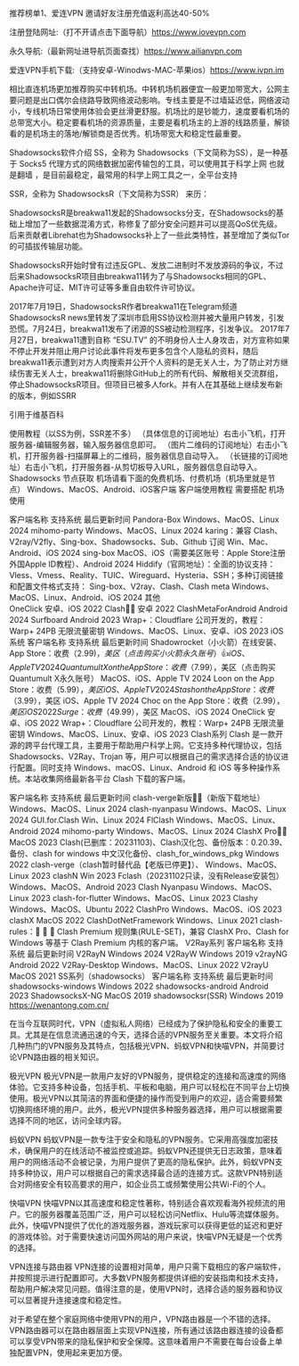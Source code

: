 推荐榜单1、爱连VPN 邀请好友注册充值返利高达40-50% 

注册登陆网址:（打不开请点击下面导航）https://www.iovevpn.com

永久导航:（最新网址进导航页面查找）https://www.ailianvpn.com

爱连VPN手机下载:（支持安卓-Winodws-MAC-苹果ios）https://www.ivpn.im

相比直连机场更加推荐购买中转机场。中转机场机器便宜一般更加带宽大，公网主要问题是出口偶尔会绕路导致网络波动影响。专线主要是不过墙延迟低，网络波动小，专线机场日常使用体验会更丝滑更舒服。机场比的是钞能力，速度要看机场的总带宽大小。稳定要看机场的资源质量，主要是看机场主的上游的线路质量，解锁看的是机场主的落地/解锁商是否优秀。机场带宽大和稳定性最重要。

Shadowsocks软件介绍
SS，全称为 Shadowsocks（下文简称为SS），是一种基于 Socks5 代理方式的网络数据加密传输包的工具，可以使用其于科学上网 也就是翻墙 ，是目前最稳定，最常用的科学上网工具之一，全平台支持

SSR，全称为 ShadowsocksR（下文简称为SSR） 来历：

ShadowsocksR是breakwa11发起的Shadowsocks分支，在Shadowsocks的基础上增加了一些数据混淆方式，称修复了部分安全问题并可以提高QoS优先级。后来贡献者Librehat也为Shadowsocks补上了一些此类特性，甚至增加了类似Tor的可插拔传输层功能。

ShadowsocksR开始时曾有过违反GPL、发放二进制时不发放源码的争议，不过后来ShadowsocksR项目由breakwa11转为了与Shadowsocks相同的GPL、Apache许可证、MIT许可证等多重自由软件许可协议。

2017年7月19日，ShadowsocksR作者breakwa11在Telegram频道ShadowsocksR news里转发了深圳市启用SS协议检测并被大量用户转发，引发恐慌。7月24日，breakwa11发布了闭源的SS被动检测程序，引发争议。 2017年7月27日，breakwa11遭到自称 “ESU.TV” 的不明身份人士人身攻击，对方宣称如果不停止开发并阻止用户讨论此事件将发布更多包含个人隐私的资料，随后breakwa11表示遭到对方人肉搜索并公开个人资料的是无关人士，为了防止对方继续伤害无关人士，breakwa11将删除GitHub上的所有代码、解散相关交流群组，停止ShadowsocksR项目。但项目已被多人fork。并有人在其基础上继续发布新的版本，例如SSRR

引用于维基百科

使用教程（以SS为例，SSR差不多）
（具体信息的订阅地址）右击小飞机，打开服务器-编辑服务器，输入服务器信息即可。
（图片二维码的订阅地址）右击小飞机，打开服务器-扫描屏幕上的二维码，服务器信息自动导入。
（长链接的订阅地址）右击小飞机，打开服务器-从剪切板导入URL，服务器信息自动导入。
Shadowsocks 节点获取
机场请看下面的免费机场、付费机场（机场里就是节点）
Windows、MacOS、Android、iOS客户端
客户端使用教程 需要搭配 机场 使用

客户端名称	支持系统	最后更新时间
Pandora-Box	Windows、MacOS、Linux	2024
mihomo-party	Windows、MacOS、Linux	2024
karing：兼容 Clash、V2ray/V2fly、Sing-box、Shadowsocks、Sub、Github 订阅	Win、Mac、Android、iOS	2024
sing-box	MacOS、iOS（需要美区账号：Apple Store注册外国Apple ID教程）、Android	2024
Hiddify（官网地址）：全面的协议支持：Vless、Vmess、Reality、TUIC、Wireguard、Hysteria、SSH；多种订阅链接和配置文件格式支持： Sing-box、V2ray、Clash、Clash meta	Windows、MacOS、Linux、Android、iOS	2024
其他	
OneClick	安卓、iOS	2022
Clash👍🏻	安卓	2022
ClashMetaForAndroid	Android	2024
Surfboard	Android	2023
Wrap+：Cloudflare 公司开发的，教程：Warp+ 24PB 无限流量密钥	Windows、MacOS、Linux、安卓、iOS	2023
iOS系统
客户端名称	支持系统	最后更新时间
Shadowrocket（小火箭）在线安装、App Store：收费（$2.99)，美区（点击购买小火箭永久账号）👍	iOS、Apple TV	2024
Quantumult X on the App Store：收费（$7.99），美区（点击购买Quantumult X永久账号）	MacOS、iOS、Apple TV	2024
Loon on the App Store：收费（$5.99），美区	iOS、Apple TV	2024
Stash on the App Store：收费（$3.99），美区	iOS、Apple TV	2024
Choc on the App Store：收费（$2.99），美区	iOS	2022
Surge：收费（$49.99），美区	MacOS、iOS	2024
OneClick	安卓、iOS	2022
Wrap+：Cloudflare 公司开发的，教程：Warp+ 24PB 无限流量密钥	Windows、MacOS、Linux、安卓、iOS	2023
Clash系列
Clash 是一款开源的跨平台代理工具，主要用于帮助用户科学上网。它支持多种代理协议，包括 Shadowsocks、V2Ray、Trojan 等，用户可以根据自己的需求选择合适的协议进行配置。同时支持 Windows、macOS、Linux、Android 和 iOS 等多种操作系统。本站收集网络最新各平台 Clash 下载的客户端。

客户端名称	支持系统	最后更新时间
clash-verge新版👍🏻（新版下载地址）	Windows、MacOS、Linux	2024
clash-nyanpasu	Windows、MacOS、Linux	2024
GUI.for.Clash	Win、Linux	2024
FlClash	Windows、MacOS、Linux、Android	2024
mihomo-party	Windows、MacOS、Linux	2024
ClashX Pro👍🏻	MacOS	2023
Clash(已删库：20231103)、Clash汉化包、备份版本：0.20.39、备份、clash for windows 中文汉化备份、clash_for_windows_pkg	Windows	2022
clash-verge（clash暂时替代品【老版已停更】）、	Windows、MacOS、Linux	2023
clashN	Win	2023
Fclash（20231102只读，没有Release安装包）	Windows、MacOS、Android	2023
Clash Nyanpasu	Windows、MacOS、Linux	2023
clash-for-flutter	Windows、MacOS、Linux	2023
Clashy	Windows、MacOS、Ubuntu	2022
ClashPro	Windows、MacOS、iOS	2023
clashX	MacOS	2022
ClashDotNetFramework	Windows、Linux	2021
clash-rules：🦄️ 🎃 👻 Clash Premium 规则集(RULE-SET)，兼容 ClashX Pro、Clash for Windows 等基于 Clash Premium 内核的客户端。
V2Ray系列
客户端名称	支持系统	最后更新时间
V2RayN	Windows	2024
V2RayW	Windows	2019
v2rayNG	Android	2022
V2Ray-Desktop	Windows、MacOS、Linux	2022
V2rayU	MacOS	2021
SS系列（shadowsocks）
客户端名称	支持系统	最后更新时间
shadowsocks-windows	Windows	2022
shadowsocks-android	Android	2023
ShadowsocksX-NG	MacOS	2019
shadowsocksr(SSR)	Windows	2019
https://wenantong.com.cn/

在当今互联网时代，VPN（虚拟私人网络）已经成为了保护隐私和安全的重要工具。尤其是在信息流通迅速的今天，选择合适的VPN服务至关重要。本文将介绍几种热门的VPN服务及其特点，包括极光VPN、蚂蚁VPN和快喵VPN，并简要讨论VPN路由器的相关知识。

极光VPN
极光VPN是一款用户友好的VPN服务，提供稳定的连接和高速度的网络体验。它支持多种设备，包括手机、平板和电脑，用户可以轻松在不同平台上切换使用。极光VPN以其简洁的界面和便捷的操作而受到用户的欢迎，适合需要频繁切换网络环境的用户。此外，极光VPN提供多种服务器选择，用户可以根据需要选择不同的地区，访问全球内容。

蚂蚁VPN
蚂蚁VPN是一款专注于安全和隐私的VPN服务。它采用高强度加密技术，确保用户的在线活动不被监控或追踪。蚂蚁VPN还提供无日志政策，意味着用户的网络活动不会被记录，为用户提供了更高的隐私保护。此外，蚂蚁VPN支持多种协议，用户可以根据自己的需求选择最合适的连接方式。这款VPN特别适合对网络安全有较高要求的用户，如企业员工或频繁使用公共Wi-Fi的个人。

快喵VPN
快喵VPN以其高速度和稳定性著称，特别适合喜欢观看海外视频流的用户。它的服务器覆盖范围广泛，用户可以轻松访问Netflix、Hulu等流媒体服务。此外，快喵VPN提供了优化的游戏服务器，游戏玩家可以获得更低的延迟和更好的游戏体验。对于需要快速访问国外网站的用户来说，快喵VPN无疑是一个优秀的选择。

VPN连接与路由器
VPN连接的设置相对简单，用户只需下载相应的客户端软件，并按照提示进行配置即可。大多数VPN服务都提供详细的安装指南和技术支持，帮助用户解决常见问题。值得注意的是，使用VPN时，选择合适的服务器和协议可以显著提升连接速度和稳定性。

对于希望在整个家庭网络中使用VPN的用户，VPN路由器是一个不错的选择。VPN路由器可以在路由器层面上实现VPN连接，所有通过该路由器连接的设备都可以享受VPN带来的隐私保护和安全保障。这意味着用户不需要在每台设备上单独配置VPN，使用起来更加方便。
